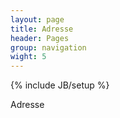 ```yaml
---
layout: page
title: Adresse
header: Pages
group: navigation
wight: 5
---
```

{% include JB/setup %}

Adresse 